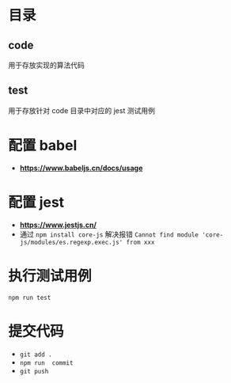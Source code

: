 # 目录

## code
用于存放实现的算法代码

## test
用于存放针对 code 目录中对应的 jest 测试用例

# 配置 babel
- **https://www.babeljs.cn/docs/usage**

# 配置 jest
- **https://www.jestjs.cn/**
- 通过 `npm install core-js` 解决报错 `Cannot find module 'core-js/modules/es.regexp.exec.js' from xxx`

# 执行测试用例
`npm run test`

# 提交代码
- `git add .`
- `npm run  commit`
- `git push`